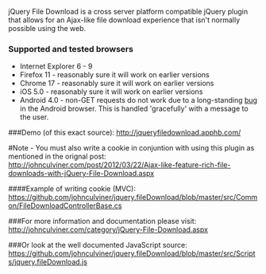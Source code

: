 jQuery File Download is a cross server platform compatible jQuery plugin that allows for an Ajax-like file download experience that isn't normally possible using the web.

### Supported and tested browsers
* Internet Explorer 6 - 9
* Firefox 11 - reasonably sure it will work on earlier versions
* Chrome 17 - reasonably sure it will work on earlier versions
* iOS 5.0 - reasonably sure it will work on earlier versions 
* Android 4.0 - non-GET requests do not work due to a long-standing [bug](http://code.google.com/p/android/issues/detail?id=1780) in the Android browser. This is handled 'gracefully' with a message to the user.

###Demo (of this exact source):
http://jqueryfiledownload.apphb.com/


#Note - You must also write a cookie in conjuntion with using this plugin as mentioned in the orignal post:
http://johnculviner.com/post/2012/03/22/Ajax-like-feature-rich-file-downloads-with-jQuery-File-Download.aspx

####Example of writing cookie (MVC):
https://github.com/johnculviner/jquery.fileDownload/blob/master/src/Common/FileDownloadControllerBase.cs

###For more information and documentation please visit:
http://johnculviner.com/category/jQuery-File-Download.aspx

###Or look at the well documented JavaScript source:
https://github.com/johnculviner/jquery.fileDownload/blob/master/src/Scripts/jquery.fileDownload.js

